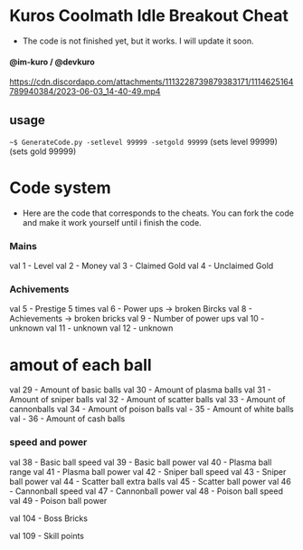 
# Kuros Coolmath Idle Breakout Cheat 
- The code is not finished yet, but it works. I will update it soon.
#### @im-kuro / @devkuro

https://cdn.discordapp.com/attachments/1113228739879383171/1114625164789940384/2023-06-03_14-40-49.mp4



## usage

`~$ GenerateCode.py -setlevel 99999 -setgold 99999`
				(sets level 99999)  (sets gold 99999)




# Code system
- Here are the code that corresponds to the cheats. You can fork the code and make it work yourself until i finish the code.


### Mains
val 1 - Level
val 2 - Money
val 3 - Claimed Gold
val 4 - Unclaimed Gold

### Achivements
val 5 - Prestige 5 times
val 6 - Power ups -> broken Bircks
val 8 - Achievements -> broken bricks
val 9 - Number of power ups
val 10 - unknown
val 11 - unknown
val 12 - unknown


# amout of each ball
val 29 - Amount of basic balls
val 30 - Amount of plasma balls
val 31 - Amount of sniper balls
val 32 - Amount of scatter balls
val 33 - Amount of cannonballs
val 34 - Amount of poison balls
val - 35 - Amount of white balls
val - 36 - Amount of cash balls 

### speed and power
val 38 - Basic ball speed
val 39 - Basic ball power
val 40 - Plasma ball range
val 41 - Plasma ball power
val 42 - Sniper ball speed
val 43 - Sniper ball power
val 44 - Scatter ball extra balls
val 45 - Scatter ball power
val 46 - Cannonball speed
val 47 - Cannonball power
val 48 - Poison ball speed
val 49 - Poison ball power

val 104 - Boss Bricks

val 109 - Skill points
